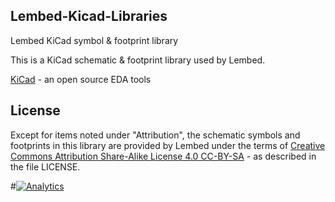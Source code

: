 Lembed-Kicad-Libraries
------------------------------------
Lembed KiCad symbol & footprint library 






This is a KiCad schematic & footprint library used by Lembed.

[KiCad](http://www.kicad-pcb.org) - an open source EDA tools






License
------------------------------------

Except for items noted under "Attribution", the schematic symbols and footprints in this library are provided by Lembed under the terms of [Creative Commons Attribution Share-Alike License 4.0 CC-BY-SA](https://creativecommons.org/licenses/by-sa/4.0/) - as described in the file LICENSE.


#[![Analytics](https://ga-beacon.appspot.com/UA-67438080-1/Lembed-Kicad-Libraries/readme?pixel)](https://github.com/lembed/Lembed-Kicad-Libraries)


